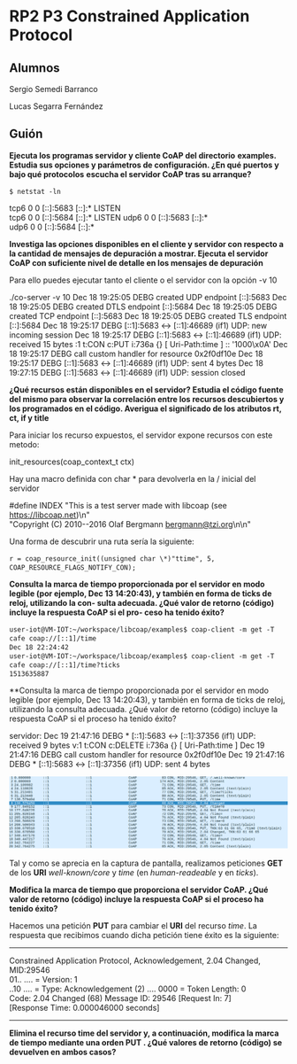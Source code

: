 # RP2 P3 Constrained Application Protocol

## Alumnos

Sergio Semedi Barranco

Lucas Segarra Fernández

## Guión

__Ejecuta los programas servidor y cliente CoAP del directorio__
__examples.__
__Estudia sus opciones y parámetros de configuración. ¿En qué puertos y bajo qué protocolos__
__escucha el servidor CoAP tras su arranque?__

	$ netstat -ln

tcp6       0      0 [::]:5683               [::]:*                  LISTEN     
tcp6       0      0 [::]:5684               [::]:*                  LISTEN
udp6       0      0 [::]:5683               [::]:*                             
udp6       0      0 [::]:5684               [::]:*

**Investiga las opciones disponibles en el cliente y servidor con respecto a la cantidad
de mensajes de depuración a mostrar. Ejecuta el servidor CoAP con suficiente nivel
de detalle en los mensajes de depuración**


Para ello puedes ejecutar tanto el cliente o el servidor con la opción -v 10

./co-server -v 10
Dec 18 19:25:05 DEBG created UDP endpoint [::]:5683
Dec 18 19:25:05 DEBG created DTLS  endpoint [::]:5684
Dec 18 19:25:05 DEBG created TCP endpoint [::]:5683
Dec 18 19:25:05 DEBG created TLS endpoint [::]:5684
Dec 18 19:25:17 DEBG   [::1]:5683 <-> [::1]:46689 (if1) UDP: new incoming session
Dec 18 19:25:17 DEBG   [::1]:5683 <-> [::1]:46689 (if1) UDP: received 15 bytes
:1 t:CON c:PUT i:736a {} [ Uri-Path:time ] :: '1000\x0A'
Dec 18 19:25:17 DEBG call custom handler for resource 0x2f0df10e
Dec 18 19:25:17 DEBG   [::1]:5683 <-> [::1]:46689 (if1) UDP: sent 4 bytes
Dec 18 19:27:15 DEBG  [::1]:5683 <-> [::1]:46689 (if1) UDP: session closed


**¿Qué recursos están disponibles en el servidor? Estudia el código fuente del mismo
para observar la correlación entre los recursos descubiertos y los programados en el
código. Averigua el significado de los atributos rt, ct, if y title**

Para iniciar los recurso expuestos, el servidor expone recursos con este metodo:

init_resources(coap_context_t ctx)

Hay una macro definida con char * para devolverla en la / inicial del servidor

#define INDEX "This is a test server made with libcoap (see https://libcoap.net)\n" \
                "Copyright (C) 2010--2016 Olaf Bergmann <bergmann@tzi.org>\n\n"


Una forma de descubrir una ruta sería la siguiente:

    r = coap_resource_init((unsigned char \*)"ttime", 5, COAP_RESOURCE_FLAGS_NOTIFY_CON);




**Consulta la marca de tiempo proporcionada por el servidor en modo legible (por
ejemplo, Dec 13 14:20:43), y también en forma de ticks de reloj, utilizando la con-
sulta adecuada. ¿Qué valor de retorno (código) incluye la respuesta CoAP si el pro-
ceso ha tenido éxito?**

    user-iot@VM-IOT:~/workspace/libcoap/examples$ coap-client -m get -T cafe coap://[::1]/time
    Dec 18 22:24:42
    user-iot@VM-IOT:~/workspace/libcoap/examples$ coap-client -m get -T cafe coap://[::1]/time?ticks
    1513635887
**Consulta la marca de tiempo proporcionada por el servidor en modo legible (por ejemplo, Dec 13 14:20:43), y también en forma de ticks de reloj, utilizando la consulta adecuada. ¿Qué valor de retorno (código) incluye la respuesta CoAP si el proceso
ha tenido éxito?


servidor:
Dec 19 21:47:16 DEBG *  [::1]:5683 <-> [::1]:37356 (if1) UDP: received 9 bytes
v:1 t:CON c:DELETE i:736a {} [ Uri-Path:time ]
Dec 19 21:47:16 DEBG call custom handler for resource 0x2f0df10e
Dec 19 21:47:16 DEBG *  [::1]:5683 <-> [::1]:37356 (if1) UDP: sent 4 bytes

![WireSharkScreenShot](coap1.png)

Tal y como se aprecia en la captura de pantalla, realizamos peticiones **GET** de los **URI** *well-known/core* y *time* (en *human-readeable* y en *ticks*).

**Modifica la marca de tiempo que proporciona el servidor CoAP. ¿Qué valor de retorno (código) incluye la respuesta CoAP si el proceso ha tenido éxito?**

Hacemos una petición **PUT** para cambiar el **URI** del recurso *time*. La respuesta que recibimos cuando dicha petición tiene éxito es la siguiente:

***
Constrained Application Protocol, Acknowledgement, 2.04 Changed, MID:29546  
    01.. .... = Version: 1  
    ..10 .... = Type: Acknowledgement (2) 
    .... 0000 = Token Length: 0  
    Code: 2.04 Changed (68) 
    Message ID: 29546 
    [Request In: 7]   
    [Response Time: 0.000046000 seconds]  
***


**Elimina el recurso time del servidor y, a continuación, modifica la marca de tiempo
mediante una orden PUT . ¿Qué valores de retorno (código) se devuelven en ambos
casos?**








